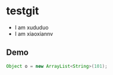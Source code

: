 # testgit

- I am xududuo
- I am xiaoxiannv

## Demo

```java
Object o = new ArrayList<String>(101);
```

